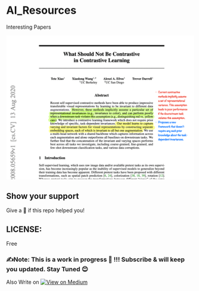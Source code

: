 # AI_Resources
Interesting Papers 

<img src="https://github.com/SSusantAchary/AI_Resources/blob/main/papers.gif" width="1000">

## Show your support
Give a 🌟 if this repo helped you! 

## LICENSE: 
Free  

### ✍️Note: This is a work in progress 🚧   !!! Subscribe & will keep you updated.  Stay Tuned 😊
Also Write on [![View on Medium](https://img.shields.io/badge/Medium-red?logo=medium)](https://medium.com/@acharysusant/)

